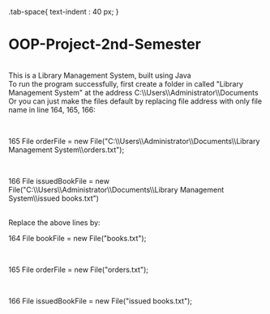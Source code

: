 .tab-space{
     text-indent : 40 px;
}
# OOP-Project-2nd-Semester
<br>
This is a Library Management System, built using Java
<br>
To run the program successfully, first create a folder in called "Library Management System" at the address C:\\Users\\Administrator\\Documents
<br>
Or you can just make the files default by replacing file address with only file name in line  164, 165, 166:
<br>
<p style = "text-indent : 40px; > 164    File bookFile = new File("C:\\Users\\Administrator\\Documents\\Library Management System\\books.txt");</p>
            <br>
<p class = "tab-space" > 165    File orderFile = new File("C:\\Users\\Administrator\\Documents\\Library Management System\\orders.txt");</p>
            <br>
<p class = "tab-space" >  166    File issuedBookFile = new File("C:\\Users\\Administrator\\Documents\\Library Management System\\issued books.txt")</p>
            <br>
 Replace the above lines by:
 <br>
 <p class = "tab-space" > 164    File bookFile = new File("books.txt");</p>
            <br>
<p class = "tab-space" >  165    File orderFile = new File("orders.txt");</p>
            <br>
<p class = "tab-space" >  166    File issuedBookFile = new File("issued books.txt");</p>
